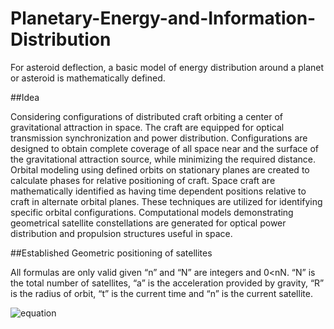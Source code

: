 Planetary-Energy-and-Information-Distribution
=============================================

For asteroid deflection, a basic model of energy distribution around a planet or asteroid is mathematically defined.


##Idea

Considering configurations of distributed craft orbiting a center of gravitational attraction in space. The craft are equipped for optical transmission synchronization and power distribution. Configurations are designed to obtain complete coverage of all space near and the surface of the gravitational attraction source, while minimizing the required distance. Orbital modeling using defined orbits on stationary planes are created to calculate phases for relative positioning of craft. Space craft are mathematically identified as having time dependent positions relative to craft in alternate orbital planes. These techniques are utilized for identifying specific orbital configurations. Computational models demonstrating geometrical satellite constellations are generated for optical power distribution and propulsion structures useful in space.

##Established Geometric positioning of satellites

All formulas are only valid given “n” and “N” are integers and 0<nN. “N” is the total number of satellites, “a” is the acceleration provided by gravity, “R” is the radius of orbit, “t” is the current time and “n” is the current satellite.

![equation](http://LukeABurgess.com/formulas2.png)
